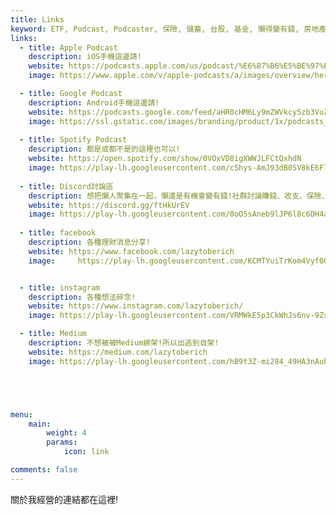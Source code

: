 ```yaml
---
title: Links
keyword: ETF, Podcast, Podcaster, 保險, 儲蓄, 台股, 基金, 懶得變有錢, 房地產, 投資理財, 支出, 收入, 理財規劃, 瑪斯理財兩三事, 稅務, 總體經濟, 美股, 職涯心得, 股利收入, 複委託, 記帳, 讀書心得, 財務規劃, 財商, 貸款, 資產配置, 退休規劃, 開源節流
links:
  - title: Apple Podcast
    description: iOS手機這邊請!
    website: https://podcasts.apple.com/us/podcast/%E6%87%B6%E5%BE%97%E8%AE%8A%E6%9C%89%E9%8C%A2/id1707756115?itsct=podcast_box&itscg=30200&ls=1
    image: https://www.apple.com/v/apple-podcasts/a/images/overview/hero_icon__c135x5gz14mu_large.png

  - title: Google Podcast
    description: Android手機這邊請!
    website: https://podcasts.google.com/feed/aHR0cHM6Ly9mZWVkcy5zb3VuZG9uLmZtL3BvZGNhc3RzLzNmNGQyY2VjLWMxNjAtNDQ2OC1hNmRmLWJkMWM5YWNmZGUxMy54bWw
    image: https://ssl.gstatic.com/images/branding/product/1x/podcasts_512dp.png
    
  - title: Spotify Podcast
    description: 都是或都不是的這裡也可以!
    website: https://open.spotify.com/show/0VOxVD8igXWWJLFCtQxhdN
    image: https://play-lh.googleusercontent.com/cShys-AmJ93dB0SV8kE6Fl5eSaf4-qMMZdwEDKI5VEmKAXfzOqbiaeAsqqrEBCTdIEs
    
  - title: Discord討論區 
    description: 想把懶人聚集在一起，懶還是有機會變有錢!社群討論賺錢、收支、保險、投資…等等!
    website: https://discord.gg/ftHkUrEV
    image: https://play-lh.googleusercontent.com/0oO5sAneb9lJP6l8c6DH4aj6f85qNpplQVHmPmbbBxAukDnlO7DarDW0b-kEIHa8SQ
    
  - title: facebook
    description: 各種理財消息分享!
    website: https://www.facebook.com/lazytoberich
    image:     https://play-lh.googleusercontent.com/KCMTYuiTrKom4Vyf0G4foetVOwhKWzNbHWumV73IXexAIy5TTgZipL52WTt8ICL-oIo


  - title: instagram
    description: 各種想法碎念!
    website: https://www.instagram.com/lazytoberich/
    image: https://play-lh.googleusercontent.com/VRMWkE5p3CkWhJs6nv-9ZsLAs1QOg5ob1_3qg-rckwYW7yp1fMrYZqnEFpk0IoVP4LM

  - title: Medium
    description: 不想被被Medium綁架!所以出逃到自架!
    website: https://medium.com/lazytoberich
    image: https://play-lh.googleusercontent.com/hB9t3Z-mi284_49HA3nAuhO-W5Cyhje7r2P9McdgORoVCd-0SV54c12NMQWLHnqALw





menu:
    main: 
        weight: 4
        params:
            icon: link

comments: false
---
```


關於我經營的連結都在這裡!